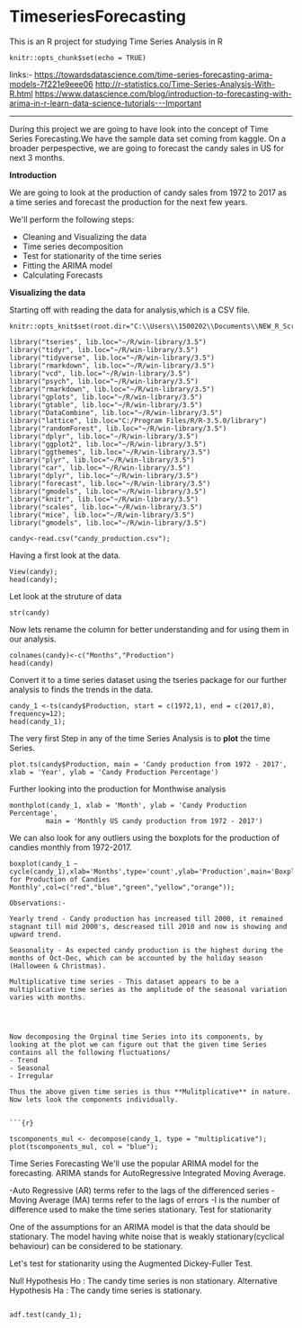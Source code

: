 # TimeseriesForecasting
This is an R project for studying Time Series Analysis in R
```{r setup, include=FALSE}
knitr::opts_chunk$set(echo = TRUE)
```
links:-
https://towardsdatascience.com/time-series-forecasting-arima-models-7f221e9eee06
http://r-statistics.co/Time-Series-Analysis-With-R.html
https://www.datascience.com/blog/introduction-to-forecasting-with-arima-in-r-learn-data-science-tutorials---Important

-------------------------------------------------------------------------------------
      
During this project we are going to have look into the concept of Time Series Forecasting.We have 
the sample data set coming from kaggle.
        On a broader perpespective, we are going to forecast the candy sales in US for next 3 months.
 
**Introduction** 

We are going to look at the production of candy sales from 1972 to 2017 as a time series and forecast the production for the next few years.

We'll perform the following steps:

- Cleaning and Visualizing the data
- Time series decomposition
- Test for stationarity of the time series
- Fitting the ARIMA model
- Calculating Forecasts
 
 **Visualizing the data**
 
 Starting off with reading the data for analysis,which is a CSV file.

```{r setup,echo=FALSE}
knitr::opts_knit$set(root.dir="C:\\Users\\1500202\\Documents\\NEW_R_Scripts")
```           
```{r echo=FASLSE}
library("tseries", lib.loc="~/R/win-library/3.5")
library("tidyr", lib.loc="~/R/win-library/3.5")
library("tidyverse", lib.loc="~/R/win-library/3.5")
library("rmarkdown", lib.loc="~/R/win-library/3.5")
library("vcd", lib.loc="~/R/win-library/3.5")
library("psych", lib.loc="~/R/win-library/3.5")
library("rmarkdown", lib.loc="~/R/win-library/3.5")
library("gplots", lib.loc="~/R/win-library/3.5")
library("gtable", lib.loc="~/R/win-library/3.5")
library("DataCombine", lib.loc="~/R/win-library/3.5")
library("lattice", lib.loc="C:/Program Files/R/R-3.5.0/library")
library("randomForest", lib.loc="~/R/win-library/3.5")
library("dplyr", lib.loc="~/R/win-library/3.5")
library("ggplot2", lib.loc="~/R/win-library/3.5")
library("ggthemes", lib.loc="~/R/win-library/3.5")
library("plyr", lib.loc="~/R/win-library/3.5")
library("car", lib.loc="~/R/win-library/3.5")
library("dplyr", lib.loc="~/R/win-library/3.5")
library("forecast", lib.loc="~/R/win-library/3.5")
library("gmodels", lib.loc="~/R/win-library/3.5")
library("knitr", lib.loc="~/R/win-library/3.5")
library("scales", lib.loc="~/R/win-library/3.5")
library("mice", lib.loc="~/R/win-library/3.5")
library("gmodels", lib.loc="~/R/win-library/3.5")
```

```{r}
candy<-read.csv("candy_production.csv");
```
        
Having a first look at the data.
         
```{r}
View(candy);
head(candy); 
```

Let look at the struture of data

```{r}
str(candy)
```

Now lets rename the column for better understanding and for using them in our analysis.
 
```{r}
colnames(candy)<-c("Months","Production")
head(candy)
```

Convert it to a time series dataset using the tseries package for our further analysis to finds the trends in the data.

```{r}
candy_1 <-ts(candy$Production, start = c(1972,1), end = c(2017,8), frequency=12);
head(candy_1);
```

The very first Step in any of the time Series Analysis is to **plot** the time Series.

```{r echo=FALSE}
plot.ts(candy$Production, main = 'Candy production from 1972 - 2017', xlab = 'Year', ylab = 'Candy Production Percentage')
```

Further looking into the production for Monthwise analysis 

```{r}
monthplot(candy_1, xlab = 'Month', ylab = 'Candy Production Percentage',
         main = 'Monthly US candy production from 1972 - 2017')
```

We can also look for any outliers using the boxplots for the production of candies monthly from 1972-2017.

```{r}
boxplot(candy_1 ~ cycle(candy_1),xlab='Months',type='count',ylab='Production',main='Boxplot for Production of Candies Monthly',col=c("red","blue","green","yellow","orange"));

Observations:-

Yearly trend - Candy production has increased till 2000, it remained stagnant till mid 2000's, descreased till 2010 and now is showing and upward trend.

Seasonality - As expected candy production is the highest during the months of Oct-Dec, which can be accounted by the holiday season (Halloween & Christmas).

Multiplicative time series - This dataset appears to be a multiplicative time series as the amplitude of the seasonal variation varies with months.




Now decomposing the Orginal time Series into its components, by looking at the plot we can figure out that the given time Series contains all the following fluctuations/
- Trend
- Seasonal 
- Irregular

Thus the above given time series is thus **Mulitplicative** in nature.
Now lets look the components individually.


```{r}

tscomponents_mul <- decompose(candy_1, type = "multiplicative");
plot(tscomponents_mul, col = "blue");

```

Time Series Forecasting
We'll use the popular ARIMA model for the forecasting. ARIMA stands for AutoRegressive Integrated Moving Average.

-Auto Regressive (AR) terms refer to the lags of the differenced series
-Moving Average (MA) terms refer to the lags of errors
-I is the number of difference used to make the time series stationary.
Test for stationarity

One of the assumptions for an ARIMA model is that the data should be stationary. The model having white noise that is weakly stationary(cyclical behaviour) can be considered to be stationary.

Let's test for stationarity using the Augmented Dickey-Fuller Test.

Null Hypothesis Ho : The candy time series is non stationary.
Alternative Hypothesis Ha : The candy time series is stationary.

```{r}

adf.test(candy_1);

```










